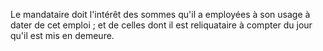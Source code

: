   
 Le mandataire doit l'intérêt des sommes qu'il a employées à son usage à dater de cet emploi ; et de celles dont il est reliquataire à compter du jour qu'il est mis en demeure.  

  
